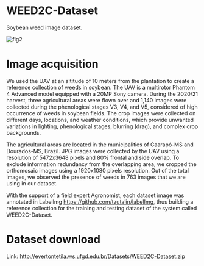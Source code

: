 # WEED2C-Dataset

Soybean weed image dataset.

![fig2](https://github.com/EvertonTetila/WEED2C-Dataset/assets/37840161/6fd83779-5cd5-4cf7-842a-4a03c2234975)

# Image acquisition

We used the UAV at an altitude of 10 meters from the plantation to create a reference collection of weeds in soybean. The UAV is a multirotor Phantom 4 Advanced model equipped with a 20MP Sony camera. During the 2020/21 harvest, three agricultural areas were flown over and 1,140 images were collected during the phenological stages V3, V4, and V5, considered of high occurrence of weeds in soybean fields. The crop images were collected on different days, locations, and weather conditions, which provide unwanted variations in lighting, phenological stages, blurring (drag), and complex crop backgrounds.

The agricultural areas are located in the municipalities of Caarapó-MS and Dourados-MS, Brazil. JPG images were collected by the UAV using a resolution of 5472x3648 pixels and 80% frontal and side overlap. To exclude information redundancy from the overlapping area, we cropped the orthomosaic images using a 1920x1080 pixels resolution. Out of the total images, we observed the presence of weeds in 763 images that we are using in our dataset.

With the support of a field expert Agronomist, each dataset image was annotated in Labellmg https://github.com/tzutalin/labelImg, thus building a reference collection for the training and testing dataset of the system called WEED2C-Dataset.

# Dataset download 

Link: http://evertontetila.ws.ufgd.edu.br/Datasets/WEED2C-Dataset.zip
